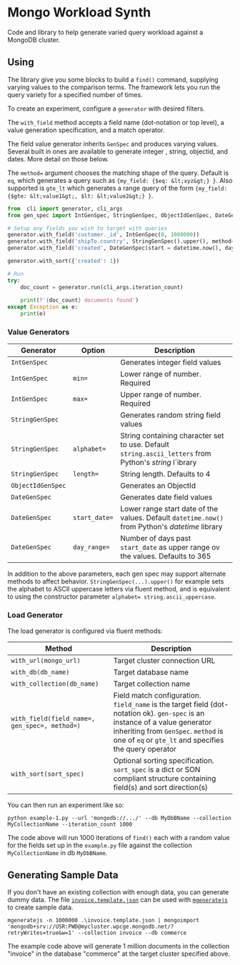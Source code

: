# Mongo Workload Synth

Code and library to help generate varied query workload against a MongoDB cluster.


## Using

The library give you some blocks to build a `find()` command, supplying varying values to the comparison terms. The framework lets you run the query variety for a specified number of times.

To create an experiment, configure a `generator` with desired filters.

The `with_field` method accepts a field name (dot-notation or top level), a value generation specification, and a match operator.

The field value generator inherits `GenSpec` and produces varying values. Several built in ones are available to generate integer , string, objectid, and dates. More detail on those below.

The `method=` argument chooses the matching shape of the query. Default is `eq`, which generates a query such as `{my_field: {$eq: &lt;xyz&gt;} }`. Also supported is `gte_lt` which generates a range query of the form `{my_field: {$gte: &lt;value1&gt;, $lt: &lt;value2&gt;} }`.


```python
from  cli import generator, cli_args
from gen_spec import IntGenSpec, StringGenSpec, ObjectIdGenSpec, DateGenSpec

# Setup any fields you wish to target with queries
generator.with_field('customer._id', IntGenSpec(0, 1000000))
generator.with_field('shipTo.country', StringGenSpec().upper(), method='gte_lt')
generator.with_field('created', DateGenSpec(start = datetime.now(), day_range = 60), method='gte_lt')

generator.with_sort({'created': 1})

# Run
try:
    doc_count = generator.run(cli_args.iteration_count)    
    
    print(f'{doc_count} documents found')
except Exception as e:
    print(e)

```

### Value Generators
|Generator| Option| Description|
|---      |---    |---         |
|`IntGenSpec` |    |Generates integer field values |
|`IntGenSpec` | `min=`    | Lower range of number. Required |
|`IntGenSpec` | `max=`    | Upper range of number. Required |
|`StringGenSpec` |    |Generates random string field values |
|`StringGenSpec` | `alphabet=`    | String containing character set to use. Default `string.ascii_letters` from Python's _string_ l`ibrary |
|`StringGenSpec` |  `length=`  | String length. Defaults to 4 |
|`ObjectIdGenSpec` |    | Generates an ObjectId |
|`DateGenSpec` |    |Generates date field values |
|`DateGenSpec` | `start_date=`   | Lower range start date of the values. Default `datetime.now()` from Python's _datetime_ library |
|`DateGenSpec` | `day_range=`   | Number of days past `start_date` as upper range ov the values. Defaults to 365 |

In addition to the above parameters, each gen spec may support alternate methods to affect behavior. `StringGenSpec(...).upper()` for example sets the alphabet to ASCII uppercase letters via fluent method, and is equivalent to using the constructor parameter `alphabet= string.ascii_uppercase`.


### Load Generator

The load generator is configured via fluent methods:

| Method | Description |
|--- |--- |
| `with_url(mongo_url)`| Target cluster connection URL|
| `with_db(db_name)`| Target database name|
| `with_collection(db_name)`| Target collection name|
| `with_field(field_name=, gen_spec=, method=)`| Field match configuration. `field_name` is the target field (dot-notation ok). `gen-spec` is an instance of a value generator inheriting from `GenSpec`. `method` is one of `eq` or `gte_lt` and specifies the query operator|
| `with_sort(sort_spec)`| Optional sorting specification. `sort_spec` is a dict or SON compliant structure containing field(s) and sort direction(s)|


You can then run an experiment like so:

```shell
python example-1.py --url 'mongodb://.../' --db MyDbBName --collection MyCollectionName --iteration_count 1000
```

The code above will run 1000 iterations of `find()` each with a random value for the fields set up in the `example.py` file against the collection `MyCollectionName` in db `MyDbBName`.


## Generating Sample Data

If you don't have an existing collection with enough data, you can generate dummy data. 
The file [`invoice.template.json`](invoice.template.json) can be used with [`mgeneratejs`](https://github.com/rueckstiess/mgeneratejs) to create sample data.

```shell
mgeneratejs -n 1000000 .\invoice.template.json | mongoimport 'mongodb+srv://USR:PWD@mycluster.wpcge.mongodb.net/?retryWrites=true&w=1' --collection invoice --db commerce
```
The example code above will generate 1 million documents in the collection "invoice" in the database "commerce" at the target cluster specified above.
